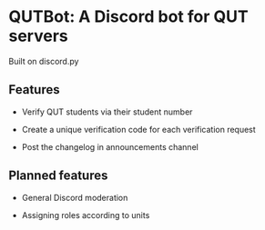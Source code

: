 # QUTBot: A Discord bot for QUT servers

Built on discord.py

## Features

* Verify QUT students via their student number

* Create a unique verification code for each verification request

* Post the changelog in announcements channel

## Planned features

* General Discord moderation

* Assigning roles according to units
